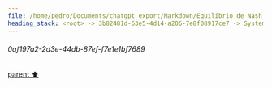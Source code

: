 ```yaml
---
file: /home/pedro/Documents/chatgpt_export/Markdown/Equilíbrio de Nash explicado.md
heading_stack: <root> -> 3b82481d-63e5-4d14-a206-7e8f08917ce7 -> System -> bd7032a3-8956-4632-ab9c-a01fcd623200 -> System -> aaa2817f-485e-4029-8bcc-e22795f2b520 -> User -> 0af197a2-2d3e-44db-87ef-f7e1e1bf7689
---
```

###### 0af197a2-2d3e-44db-87ef-f7e1e1bf7689
[parent ⬆️](#aaa2817f-485e-4029-8bcc-e22795f2b520)
